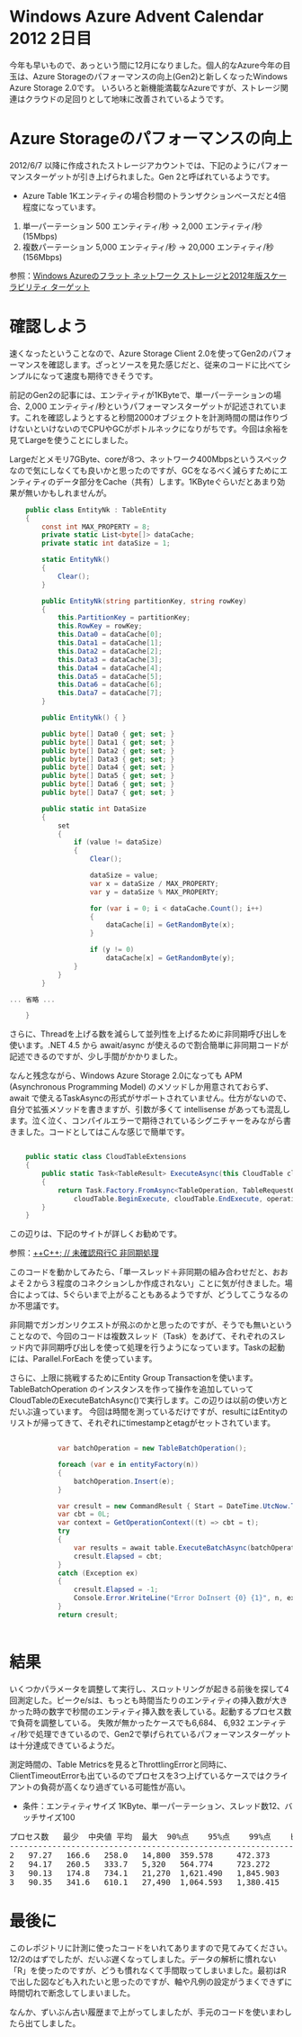 # Windows Azure Advent Calendar 2012 2日目
今年も早いもので、あっという間に12月になりました。個人的なAzure今年の目玉は、Azure Storageのパフォーマンスの向上(Gen2)と新しくなったWindows Azure Storage 2.0です。
いろいろと新機能満載なAzureですが、ストレージ関連はクラウドの足回りとして地味に改善されているようです。


# Azure Storageのパフォーマンスの向上
2012/6/7 以降に作成されたストレージアカウントでは、下記のようにパフォーマンスターゲットが引き上げられました。Gen 2と呼ばれているようです。

* Azure Table 1Kエンティティの場合秒間のトランザクションベースだと4倍程度になっています。

1. 単一パーテーション  500 エンティティ/秒 ->   2,000 エンティティ/秒 (15Mbps)
2. 複数パーテーション 5,000 エンティティ/秒 -> 20,000 エンティティ/秒 (156Mbps)

参照：[Windows Azureのフラット ネットワーク ストレージと2012年版スケーラビリティ ターゲット](http://satonaoki.wordpress.com/2012/11/03/windows-azure%E3%81%AE%E3%83%95%E3%83%A9%E3%83%83%E3%83%88-%E3%83%8D%E3%83%83%E3%83%88%E3%83%AF%E3%83%BC%E3%82%AF-%E3%82%B9%E3%83%88%E3%83%AC%E3%83%BC%E3%82%B8%E3%81%A82012%E5%B9%B4%E7%89%88%E3%82%B9/)


# 確認しよう
速くなったということなので、Azure Storage Client 2.0を使ってGen2のパフォーマンスを確認します。ざっとソースを見た感じだと、従来のコードに比べてシンプルになって速度も期待できそうです。

前記のGen2の記事には、エンティティが1KByteで、単一パーテーションの場合、2,000 エンティティ/秒というパフォーマンスターゲットが記述されています。これを確認しようとすると秒間2000オブジェクトを計測時間の間は作りづけないといけないのでCPUやGCがボトルネックになりがちです。今回は余裕を見てLargeを使うことにしました。

Largeだとメモリ7GByte、coreが8つ、ネットワーク400Mbpsというスペックなので気にしなくても良いかと思ったのですが、GCをなるべく減らすためにエンティティのデータ部分をCache（共有）します。1KByteぐらいだとあまり効果が無いかもしれませんが。


```C#
    public class EntityNk : TableEntity
    {
        const int MAX_PROPERTY = 8; 
        private static List<byte[]> dataCache;
        private static int dataSize = 1;

        static EntityNk()
        {
            Clear();
        }

        public EntityNk(string partitionKey, string rowKey)
        {
            this.PartitionKey = partitionKey;
            this.RowKey = rowKey;
            this.Data0 = dataCache[0];
            this.Data1 = dataCache[1];
            this.Data2 = dataCache[2];
            this.Data3 = dataCache[3];
            this.Data4 = dataCache[4];
            this.Data5 = dataCache[5];
            this.Data6 = dataCache[6];
            this.Data7 = dataCache[7];
        }

        public EntityNk() { }

        public byte[] Data0 { get; set; }
        public byte[] Data1 { get; set; }
        public byte[] Data2 { get; set; }
        public byte[] Data3 { get; set; }
        public byte[] Data4 { get; set; }
        public byte[] Data5 { get; set; }
        public byte[] Data6 { get; set; }
        public byte[] Data7 { get; set; }

        public static int DataSize
        {
            set
            {
                if (value != dataSize)
                {
                    Clear();

                    dataSize = value;
                    var x = dataSize / MAX_PROPERTY;
                    var y = dataSize % MAX_PROPERTY;

                    for (var i = 0; i < dataCache.Count(); i++)
                    {
                        dataCache[i] = GetRandomByte(x);
                    }

                    if (y != 0)
                        dataCache[x] = GetRandomByte(y);
                }
            }
        }

... 省略 ...

    }

```

さらに、Threadを上げる数を減らして並列性を上げるために非同期呼び出しを使います。.NET 4.5 から await/async が使えるので割合簡単に非同期コードが記述できるのですが、少し手間がかかりました。

なんと残念ながら、Windows Azure Storage 2.0になっても APM (Asynchronous Programming Model) のメソッドしか用意されておらず、 await で使えるTaskAsyncの形式がサポートされていません。仕方がないので、自分で拡張メソッドを書きますが、引数が多くて intellisense があっても混乱します。泣く泣く、コンパイルエラーで期待されているシグニチャーをみながら書きました。コードとしてはこんな感じで簡単です。

```C#

    public static class CloudTableExtensions
    {
        public static Task<TableResult> ExecuteAsync(this CloudTable cloudTable, TableOperation operation, TableRequestOptions requestOptions = null, OperationContext operationContext = null, object state = null)
        {
            return Task.Factory.FromAsync<TableOperation, TableRequestOptions, OperationContext, TableResult>(
                cloudTable.BeginExecute, cloudTable.EndExecute, operation, requestOptions, operationContext, state);
        }
    }

```

この辺りは、下記のサイトが詳しくお勧めです。


参照：[++C++; // 未確認飛行C 非同期処理](http://ufcpp.net/study/csharp/sp5_async.html#async)


このコードを動かしてみたら、「単一スレッド＋非同期の組み合わせだと、おおよそ２から３程度のコネクションしか作成されない」ことに気が付きました。場合によっては、5ぐらいまで上がることもあるようですが、どうしてこうなるのか不思議です。

非同期でガンガンリクエストが飛ぶのかと思ったのですが、そうでも無いということなので、今回のコードは複数スレッド（Task）をあげて、それぞれのスレッド内で非同期呼び出しを使って処理を行うようになっています。Taskの起動には、Parallel.ForEach を使っています。

さらに、上限に挑戦するためにEntity Group Transactionを使います。TableBatchOperation のインスタンスを作って操作を追加していってCloudTableのExecuteBatchAsync()で実行します。この辺りは以前の使い方とだいぶ違っています。
今回は時間を測っているだけですが、resultにはEntityのリストが帰ってきて、それぞれにtimestampとetagがセットされています。


```C#
            
            var batchOperation = new TableBatchOperation();

            foreach (var e in entityFactory(n))
            {
                batchOperation.Insert(e);
            }

            var cresult = new CommandResult { Start = DateTime.UtcNow.Ticks };
            var cbt = 0L;
            var context = GetOperationContext((t) => cbt = t);
            try
            {
                var results = await table.ExecuteBatchAsync(batchOperation, operationContext: context);
                cresult.Elapsed = cbt;
            }
            catch (Exception ex)
            {
                cresult.Elapsed = -1;
                Console.Error.WriteLine("Error DoInsert {0} {1}", n, ex.ToString());
            }
            return cresult;
 
```

# 結果
いくつかパラメータを調整して実行し、スロットリングが起きる前後を探して4回測定した。ピークe/sは、もっとも時間当たりのエンティティの挿入数が大きかった時の数字で秒間のエンティティ挿入数を表している。起動するプロセス数で負荷を調整している。
失敗が無かったケースでも6,684、 6,932 エンティティ/秒で処理できているので、Gen2で挙げられているパフォーマンスターゲットは十分達成できているようだ。

測定時間の、Table Metricsを見るとThrottlingErrorと同時に、ClientTimeoutErrorも出ているのでプロセスを3つ上げているケースではクライアントの負荷が高くなり過ぎている可能性が高い。

* 条件：エンティティサイズ 1KByte、単一パーテーション、スレッド数12、バッチサイズ100

<pre>
プロセス数	最少	中央値	平均	最大	90%点 	95%点	99%点	ピークe/s	成功数	失敗数
-----------------------------------------------------------------------------------------------------------------------
2 	97.27 	166.6 	258.0 	14,800 	359.578 	472.373 	1,106.282 	6,684 	40,000 	0 
2 	94.17 	260.5 	333.7 	5,320 	564.774 	723.272 	1,339.027 	6,932 	40,000 	0 
3 	90.13 	174.8 	734.1 	21,270 	1,621.490 	1,845.903 	3,434.256 	7,218 	59,377 	623 
3 	90.35 	341.6 	610.1 	27,490 	1,064.593 	1,380.415 	4,431.789 	8,005 	59,740 	260 
</pre>


# 最後に
このレポジトリに計測に使ったコードをいれてありますので見てみてください。
12/2のはずでしたが、だいぶ遅くなってしました。データの解析に慣れない「R」を使ったのですが、どうも慣れなくて手間取ってしまいました。最初はRで出した図なども入れたいと思ったのですが、軸や凡例の設定がうまくできずに時間切れで断念してしまいました。

なんか、ずいぶん古い履歴まで上がってしましたが、手元のコードを使いまわしたら出てしました。

